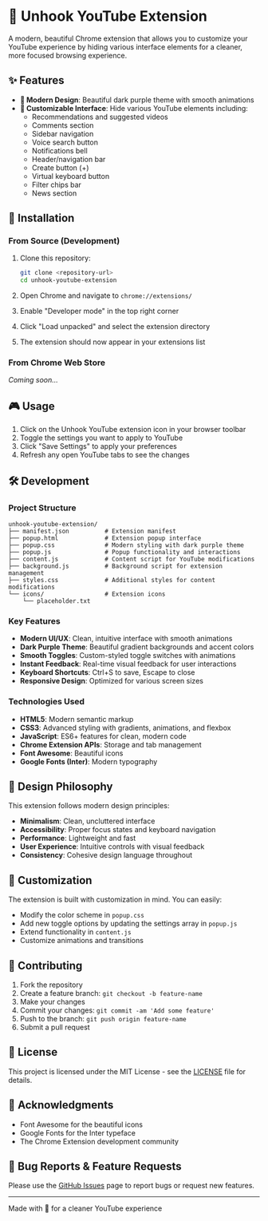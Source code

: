 # 🎯 Unhook YouTube Extension

A modern, beautiful Chrome extension that allows you to customize your YouTube experience by hiding various interface elements for a cleaner, more focused browsing experience.

## ✨ Features

- **🎨 Modern Design**: Beautiful dark purple theme with smooth animations
- **🔧 Customizable Interface**: Hide various YouTube elements including:
  - Recommendations and suggested videos
  - Comments section
  - Sidebar navigation
  - Voice search button
  - Notifications bell
  - Header/navigation bar
  - Create button (+)
  - Virtual keyboard button
  - Filter chips bar
  - News section

## 🚀 Installation

### From Source (Development)

1. Clone this repository:
   ```bash
   git clone <repository-url>
   cd unhook-youtube-extension
   ```

2. Open Chrome and navigate to `chrome://extensions/`

3. Enable "Developer mode" in the top right corner

4. Click "Load unpacked" and select the extension directory

5. The extension should now appear in your extensions list

### From Chrome Web Store

*Coming soon...*

## 🎮 Usage

1. Click on the Unhook YouTube extension icon in your browser toolbar
2. Toggle the settings you want to apply to YouTube
3. Click "Save Settings" to apply your preferences
4. Refresh any open YouTube tabs to see the changes

## 🛠️ Development

### Project Structure

```
unhook-youtube-extension/
├── manifest.json          # Extension manifest
├── popup.html             # Extension popup interface
├── popup.css              # Modern styling with dark purple theme
├── popup.js               # Popup functionality and interactions
├── content.js             # Content script for YouTube modifications
├── background.js          # Background script for extension management
├── styles.css             # Additional styles for content modifications
└── icons/                 # Extension icons
    └── placeholder.txt
```

### Key Features

- **Modern UI/UX**: Clean, intuitive interface with smooth animations
- **Dark Purple Theme**: Beautiful gradient backgrounds and accent colors
- **Smooth Toggles**: Custom-styled toggle switches with animations
- **Instant Feedback**: Real-time visual feedback for user interactions
- **Keyboard Shortcuts**: Ctrl+S to save, Escape to close
- **Responsive Design**: Optimized for various screen sizes

### Technologies Used

- **HTML5**: Modern semantic markup
- **CSS3**: Advanced styling with gradients, animations, and flexbox
- **JavaScript**: ES6+ features for clean, modern code
- **Chrome Extension APIs**: Storage and tab management
- **Font Awesome**: Beautiful icons
- **Google Fonts (Inter)**: Modern typography

## 🎨 Design Philosophy

This extension follows modern design principles:

- **Minimalism**: Clean, uncluttered interface
- **Accessibility**: Proper focus states and keyboard navigation
- **Performance**: Lightweight and fast
- **User Experience**: Intuitive controls with visual feedback
- **Consistency**: Cohesive design language throughout

## 🔧 Customization

The extension is built with customization in mind. You can easily:

- Modify the color scheme in `popup.css`
- Add new toggle options by updating the settings array in `popup.js`
- Extend functionality in `content.js`
- Customize animations and transitions

## 📝 Contributing

1. Fork the repository
2. Create a feature branch: `git checkout -b feature-name`
3. Make your changes
4. Commit your changes: `git commit -am 'Add some feature'`
5. Push to the branch: `git push origin feature-name`
6. Submit a pull request

## 📄 License

This project is licensed under the MIT License - see the [LICENSE](LICENSE) file for details.

## 🙏 Acknowledgments

- Font Awesome for the beautiful icons
- Google Fonts for the Inter typeface
- The Chrome Extension development community

## 🐛 Bug Reports & Feature Requests

Please use the [GitHub Issues](../../issues) page to report bugs or request new features.

---

Made with 💜 for a cleaner YouTube experience

